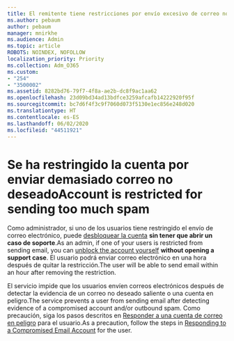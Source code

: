 ```yaml
---
title: El remitente tiene restricciones por envío excesivo de correo no deseado
ms.author: pebaum
author: pebaum
manager: mnirkhe
ms.audience: Admin
ms.topic: article
ROBOTS: NOINDEX, NOFOLLOW
localization_priority: Priority
ms.collection: Adm_O365
ms.custom:
- "254"
- "3500002"
ms.assetid: 8282bd76-79f7-4f8a-ae2b-dc8f9ac1aa62
ms.openlocfilehash: 23d09bd34ad13bdfce3259afcafb14222920f95f
ms.sourcegitcommit: bc7d6f4f3c9f7060d073f5130e1ec856e248d020
ms.translationtype: HT
ms.contentlocale: es-ES
ms.lasthandoff: 06/02/2020
ms.locfileid: "44511921"
---
```

# <a name="account-is-restricted-for-sending-too-much-spam"></a><span data-ttu-id="5fe99-102">Se ha restringido la cuenta por enviar demasiado correo no deseado</span><span class="sxs-lookup"><span data-stu-id="5fe99-102">Account is restricted for sending too much spam</span></span>

<span data-ttu-id="5fe99-103">Como administrador, si uno de los usuarios tiene restringido el envío de correo electrónico, puede [desbloquear la cuenta](https://protection.office.com/?hash=/restrictedusers) **sin tener que abrir un caso de soporte**.</span><span class="sxs-lookup"><span data-stu-id="5fe99-103">As an admin, if one of your users is restricted from sending email, you can [unblock the account yourself](https://protection.office.com/?hash=/restrictedusers) **without opening a support case**.</span></span> <span data-ttu-id="5fe99-104">El usuario podrá enviar correo electrónico en una hora después de quitar la restricción.</span><span class="sxs-lookup"><span data-stu-id="5fe99-104">The user will be able to send email within an hour after removing the restriction.</span></span>

<span data-ttu-id="5fe99-105">El servicio impide que los usuarios envíen correos electrónicos después de detectar la evidencia de un correo no deseado saliente o una cuenta en peligro.</span><span class="sxs-lookup"><span data-stu-id="5fe99-105">The service prevents a user from sending email after detecting evidence of a compromised account and/or outbound spam.</span></span> <span data-ttu-id="5fe99-106">Como precaución, siga los pasos descritos en [Responder a una cuenta de correo en peligro](https://docs.microsoft.com/microsoft-365/security/office-365-security/responding-to-a-compromised-email-account) para el usuario.</span><span class="sxs-lookup"><span data-stu-id="5fe99-106">As a precaution, follow the steps in [Responding to a Compromised Email Account](https://docs.microsoft.com/microsoft-365/security/office-365-security/responding-to-a-compromised-email-account) for the user.</span></span>
